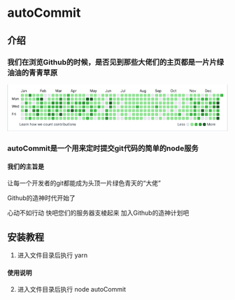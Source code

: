 # autoCommit

## 介绍

### 我们在浏览Github的时候，是否见到那些大佬们的主页都是一片片绿油油的青青草原
![输入图片说明](images/WechatIMG1339.jpg)

### autoCommit是一个用来定时提交git代码的简单的node服务 

#### 我们的主旨是

让每一个开发者的git都能成为头顶一片绿色青天的“大佬”

Github的造神时代开始了

心动不如行动 快吧您们的服务器支棱起来 加入Github的造神计划吧

## 安装教程

1.  进入文件目录后执行 yarn


#### 使用说明

2.  进入文件目录后执行 node autoCommit



